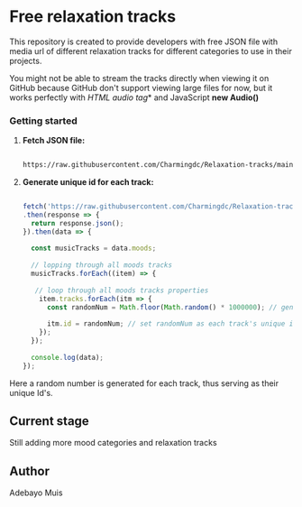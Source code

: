 # Free relaxation tracks

This repository is created to provide developers with free JSON file with media url of different relaxation tracks for different categories to use in their projects.

You might not be able to stream the tracks directly when viewing it on GitHub because GitHub don't support viewing large files for now, but it works perfectly with *HTML audio tag** and JavaScript **new Audio()**


### Getting started

1. **Fetch JSON file:**
   ```bash
   
   https://raw.githubusercontent.com/Charmingdc/Relaxation-tracks/main/src/moods.json
   ```
2. **Generate unique id for each track:** 
   ```javascript
   
   fetch('https://raw.githubusercontent.com/Charmingdc/Relaxation-tracks/main/src/moods.json')
   .then(response => {
     return response.json(); 
   }).then(data => {
     
     const musicTracks = data.moods;
     
     // lopping through all moods tracks
     musicTracks.forEach((item) => {
       
      // loop through all moods tracks properties
       item.tracks.forEach(itm => {
         const randomNum = Math.floor(Math.random() * 1000000); // generate a random number
         
         itm.id = randomNum; // set randomNum as each track's unique id
       });
     });
     
     console.log(data);
   });
   ```

Here a random number is generated for each track, thus serving as their unique Id's.


## Current stage 
Still adding more mood categories and relaxation tracks 


## Author

Adebayo Muis 